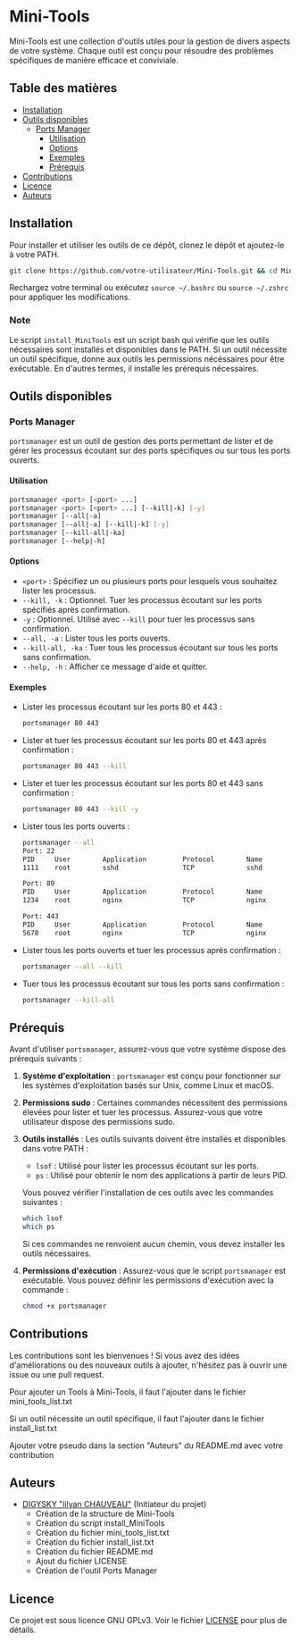 # Mini-Tools

Mini-Tools est une collection d'outils utiles pour la gestion de divers aspects de votre système. Chaque outil est conçu pour résoudre des problèmes spécifiques de manière efficace et conviviale.

## Table des matières

- [Installation](#installation)
- [Outils disponibles](#outils-disponibles)
  - [Ports Manager](#ports-manager)
    - [Utilisation](#utilisation)
    - [Options](#options)
    - [Exemples](#exemples)
    - [Prérequis](#prérequis)
- [Contributions](#contributions)
- [Licence](#licence)
- [Auteurs](#auteurs)

## Installation

Pour installer et utiliser les outils de ce dépôt, clonez le dépôt et ajoutez-le à votre PATH.

```bash
git clone https://github.com/votre-utilisateur/Mini-Tools.git && cd Mini-Tools && chmod +x install_MiniTools && ./install_MiniTools
```

Rechargez votre terminal ou exécutez `source ~/.bashrc` ou `source ~/.zshrc` pour appliquer les modifications.

### Note

Le script `install_MiniTools` est un script bash qui vérifie que les outils nécessaires sont installés et disponibles dans le PATH. Si un outil nécessite un outil spécifique, donne aux outils les permissions nécéssaires pour être exécutable. En d'autres termes, il installe les prérequis nécessaires.

## Outils disponibles

### Ports Manager

`portsmanager` est un outil de gestion des ports permettant de lister et de gérer les processus écoutant sur des ports spécifiques ou sur tous les ports ouverts.

#### Utilisation

```bash
portsmanager <port> [<port> ...]
portsmanager <port> [<port> ...] [--kill|-k] [-y]
portsmanager [--all|-a]
portsmanager [--all|-a] [--kill|-k] [-y]
portsmanager [--kill-all|-ka]
portsmanager [--help|-h]
```

#### Options

- `<port>` : Spécifiez un ou plusieurs ports pour lesquels vous souhaitez lister les processus.
- `--kill, -k` : Optionnel. Tuer les processus écoutant sur les ports spécifiés après confirmation.
- `-y` : Optionnel. Utilisé avec `--kill` pour tuer les processus sans confirmation.
- `--all, -a` : Lister tous les ports ouverts.
- `--kill-all, -ka` : Tuer tous les processus écoutant sur tous les ports sans confirmation.
- `--help, -h` : Afficher ce message d'aide et quitter.

#### Exemples

- Lister les processus écoutant sur les ports 80 et 443 :
  ```bash
  portsmanager 80 443
  ```

- Lister et tuer les processus écoutant sur les ports 80 et 443 après confirmation :
  ```bash
  portsmanager 80 443 --kill
  ```

- Lister et tuer les processus écoutant sur les ports 80 et 443 sans confirmation :
  ```bash
  portsmanager 80 443 --kill -y
  ```

- Lister tous les ports ouverts :
  ```bash
  portsmanager --all
  Port: 22
  PID     User        Application         Protocol        Name
  1111    root        sshd                TCP             sshd

  Port: 80
  PID     User        Application         Protocol        Name
  1234    root        nginx               TCP             nginx

  Port: 443
  PID     User        Application         Protocol        Name
  5678    root        nginx               TCP             nginx
  ```

- Lister tous les ports ouverts et tuer les processus après confirmation :
  ```bash
  portsmanager --all --kill
  ```

- Tuer tous les processus écoutant sur tous les ports sans confirmation :
  ```bash
  portsmanager --kill-all
  ```

## Prérequis

Avant d'utiliser `portsmanager`, assurez-vous que votre système dispose des prérequis suivants :

1. **Système d'exploitation** : `portsmanager` est conçu pour fonctionner sur les systèmes d'exploitation basés sur Unix, comme Linux et macOS.
2. **Permissions sudo** : Certaines commandes nécessitent des permissions élevées pour lister et tuer les processus. Assurez-vous que votre utilisateur dispose des permissions sudo.
3. **Outils installés** : Les outils suivants doivent être installés et disponibles dans votre PATH :
   - `lsof` : Utilisé pour lister les processus écoutant sur les ports.
   - `ps` : Utilisé pour obtenir le nom des applications à partir de leurs PID.
   
   Vous pouvez vérifier l'installation de ces outils avec les commandes suivantes :
   ```bash
   which lsof
   which ps
   ```
   Si ces commandes ne renvoient aucun chemin, vous devez installer les outils nécessaires.

4. **Permissions d'exécution** : Assurez-vous que le script `portsmanager` est exécutable. Vous pouvez définir les permissions d'exécution avec la commande :
   ```bash
   chmod +x portsmanager
   ```

## Contributions

Les contributions sont les bienvenues ! Si vous avez des idées d'améliorations ou des nouveaux outils à ajouter, n'hésitez pas à ouvrir une issue ou une pull request.

Pour ajouter un Tools à Mini-Tools, il faut l'ajouter dans le fichier mini_tools_list.txt

Si un outil nécessite un outil spécifique, il faut l'ajouter dans le fichier install_list.txt

Ajouter votre pseudo dans la section "Auteurs" du README.md avec votre contribution

## Auteurs

- [DIGYSKY "lilyan CHAUVEAU"](https://github.com/DIGYSKY) (Initiateur du projet)
  - Création de la structure de Mini-Tools
  - Création du script install_MiniTools
  - Création du fichier mini_tools_list.txt
  - Création du fichier install_list.txt
  - Création du fichier README.md
  - Ajout du fichier LICENSE
  - Création de l'outil Ports Manager

## Licence

Ce projet est sous licence GNU GPLv3. Voir le fichier [LICENSE](LICENSE) pour plus de détails.